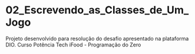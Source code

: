 # 02_Escrevendo_as_Classes_de_Um_Jogo
 Projeto desenvolvido para resolução do desafio apresentado na plataforma DIO. Curso Potência Tech iFood - Programação do Zero
